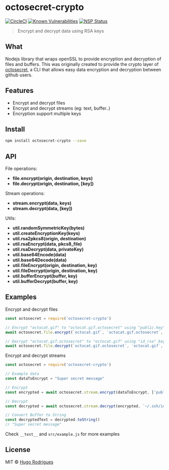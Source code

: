 # octosecret-crypto

[![CircleCI](https://circleci.com/gh/hugorodrigues/octosecret-crypto/tree/master.svg?style=shield)](https://circleci.com/gh/hugorodrigues/octosecret-crypto/tree/master)
[![Known Vulnerabilities](https://snyk.io/test/github/hugorodrigues/octosecret-crypto/badge.svg?targetFile=package.json)](https://snyk.io/test/github/hugorodrigues/octosecret-crypto?targetFile=package.json)
[![NSP Status](https://nodesecurity.io/orgs/hr/projects/0063ce22-5c84-4499-b89f-a4866183a4b1/badge)](https://nodesecurity.io/orgs/hr/projects/0063ce22-5c84-4499-b89f-a4866183a4b1)

> Encrypt and decrypt data using RSA keys

## What
Nodejs library that wraps openSSL to provide encryption and decryption of files and buffers. 
This was originally created to provide the crypto layer of [octosecret](https://github.com/hugorodrigues/octosecret), a CLI that allows easy data encryption and decryption between github users. 

## Features
- Encrypt and decrypt files
- Encrypt and decrypt streams (eg: text, buffer..)
- Encryption support multiple keys 

## Install
```sh
npm install octosecret-crypto --save
```

## API
File operations:
- **file.encrypt(origin, destination, keys)**
- **file.decrypt(origin, destination, [key])**

Stream operations:
- **stream.encrypt(data, keys)**
- **stream.decrypt(data, [key])**

Utils:
- **util.randomSymmetricKey(bytes)**
- **util.createEncryptionKey(keys)**
- **util.rsa2pkcs8(origin, destination)**
- **util.rsaEncrypt(data, pkcs8_file)**
- **util.rsaDecrypt(data, privateKey)**
- **util.base64Encode(data)**
- **util.base64Decode(data)**
- **util.fileEncrypt(origin, destination, key)**
- **util.fileDecrypt(origin, destination, key)**
- **util.bufferEncrypt(buffer, key)**
- **util.bufferDecrypt(buffer, key)**


## Examples
Encrypt and decrypt files
```js
const octosecret = require('octosecret-crypto')

// Encrypt "octocat.gif" to "octocat.gif.octosecret" using "public.key"
await octosecret.file.encrypt(`octocat.gif`, `octocat.gif.octosecret`, ['public.key'])

// Decrypt "octocat.gif.octosecret" to "octocat.gif" using "id_rsa" key
await octosecret.file.decrypt(`octocat.gif.octosecret`, `octocat.gif`, `~/.ssh/id_rsa`)
```

Encrypt and decrypt streams
```js
const octosecret = require('octosecret-crypto')

// Example data
const dataToEncrypt = "Super secret message"

// Encrypt
const encrypted = await octosecret.stream.encrypt(dataToEncrypt, ['public.key'])

// Decrypt
const decrypted = await octosecret.stream.decrypt(encrypted, `~/.ssh/id_rsa`)

// Convert Buffer to String
const decryptedText = decrypted.toString()
// "Super secret message"
```

Check `__test__` and `src/example.js` for more examples

## License

MIT © [Hugo Rodrigues](https://hugorodrigues.com)
